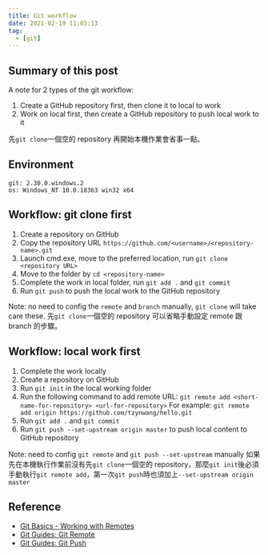 ```yaml
---
title: Git workflow
date: 2021-02-19 11:03:13
tag:
  - [git]
---
```


## Summary of this post

A note for 2 types of the git workflow:

1. Create a GitHub repository first, then clone it to local to work
1. Work on local first, then create a GitHub repository to push local work to it

先`git clone`一個空的 repository 再開始本機作業會省事一點。

## Environment

```
git: 2.30.0.windows.2
os: Windows_NT 10.0.18363 win32 x64
```

## Workflow: git clone first

1. Create a repository on GitHub
1. Copy the repository URL `https://github.com/<username>/<repository-name>.git`
1. Launch cmd.exe, move to the preferred location, run `git clone <repository URL>`
1. Move to the folder by `cd <repository-name>`
1. Complete the work in local folder, run `git add .` and `git commit`
1. Run `git push` to push the local work to the GitHub repository

Note: no need to config the `remote` and `branch` manually, `git clone` will take care these.
先`git clone`一個空的 repository 可以省略手動設定 remote 跟 branch 的步驟。

## Workflow: local work first

1. Complete the work locally
1. Create a repository on GitHub
1. Run `git init` in the local working folder
1. Run the following command to add remote URL: `git remote add <short-name-for-repository> <url-for-repository>`
   For example: `git remote add origin https://github.com/tzynwang/hello.git`
1. Run `git add .` and `git commit`
1. Run `git push --set-upstream origin master` to push local content to GitHub repository

Note: need to config `git remote` and `git push --set-upstream` manually
如果先在本機執行作業前沒有先`git clone`一個空的 repository，那麼`git init`後必須手動執行`git remote add`，第一次`git push`時也須加上`--set-upstream origin master`

## Reference

- [Git Basics - Working with Remotes](https://git-scm.com/book/en/v2/Git-Basics-Working-with-Remotes)
- [Git Guides: Git Remote](https://github.com/git-guides/git-remote)
- [Git Guides: Git Push](https://github.com/git-guides/git-push)
